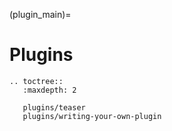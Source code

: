 (plugin_main)=
# Plugins

```{eval-rst}
.. toctree::
   :maxdepth: 2

   plugins/teaser
   plugins/writing-your-own-plugin
```